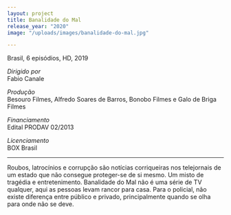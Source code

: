 ```yaml
---
layout: project
title: Banalidade do Mal
release_year: "2020"
image: "/uploads/images/banalidade-do-mal.jpg"

---
```

Brasil, 6 episódios, HD, 2019

_Dirigido por_  
Fabio Canale

_Produção_  
Besouro Filmes, Alfredo Soares de Barros, Bonobo Filmes e Galo de Briga Filmes

_Financiamento_  
Edital PRODAV 02/2013

_Licenciamento_  
BOX Brasil

***

Roubos, latrocínios e corrupção são notícias corriqueiras nos telejornais de um estado que não consegue proteger-se de si mesmo. Um misto de tragédia e entretenimento. Banalidade do Mal não é uma série de TV qualquer, aqui as pessoas levam rancor para casa. Para o policial, não existe diferença entre público e privado, principalmente quando se olha para onde não se deve.